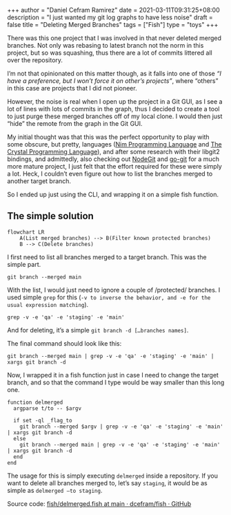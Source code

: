 +++
author = "Daniel Cefram Ramirez"
date = 2021-03-11T09:31:25+08:00
description = "I just wanted my git log graphs to have less noise"
draft = false
title = "Deleting Merged Branches"
tags = ["Fish"]
type = "toys"
+++

There was this one project that I was involved in that never deleted merged branches. Not only was rebasing to latest branch not the norm in this project, but so was squashing, thus there are a lot of commits littered all over the repository.

I’m not that opinionated on this matter though, as it falls into one of those _“I have a preference, but I won’t force it on other’s projects”_, where “others” in this case are projects that I did not pioneer.

However, the noise is real when I open up the project in a Git GUI, as I see a lot of lines with lots of commits in the graph, thus I decided to create a tool to just purge these merged branches off of my local clone. I would then just “hide” the remote from the graph in the Git GUI.

My initial thought was that this was the perfect opportunity to play with some obscure, but pretty, languages ([Nim Programming Language](https://nim-lang.org/) and [The Crystal Programming Language](https://crystal-lang.org/)), and after some research with their libgit2 bindings, and admittedly, also checking out [NodeGit](https://www.nodegit.org/) and [go-git](https://github.com/go-git/go-git) for a much more mature project, I just felt that the effort required for these were simply a lot. Heck, I couldn’t even figure out how to list the branches merged to another target branch.

So I ended up just using the CLI, and wrapping it on a simple fish function.

## The simple solution
```mermaid
flowchart LR
    A(List merged branches) --> B(Filter known protected branches)
    B --> C(Delete branches)
```

I first need to list all branches merged to a target branch. This was the simple part.
```fish
git branch --merged main
```

With the list, I would just need to ignore a couple of /protected/ branches. I used simple `grep` for this (`-v to inverse the behavior, and -e for the usual expression matching`).

```fish
grep -v -e 'qa' -e 'staging' -e 'main'
```

And for deleting, it’s a simple `git branch -d […branches names]`.

The final command should look like this:
```fish
git branch --merged main | grep -v -e 'qa' -e 'staging' -e 'main' | xargs git branch -d
```

Now, I wrapped it in a fish function just in case I need to change the target branch, and so that the command I type would be way smaller than this long one.

```fish
function delmerged
  argparse t/to -- $argv

  if set -ql _flag_to
    git branch --merged $argv | grep -v -e 'qa' -e 'staging' -e 'main' | xargs git branch -d
  else
    git branch --merged main | grep -v -e 'qa' -e 'staging' -e 'main' | xargs git branch -d
  end
end
```

The usage for this is simply executing `delmerged` inside a repository. If you want to delete all branches merged to, let’s say  `staging`, it would be as simple as `delmerged —to staging`.

Source code: [fish/delmerged.fish at main · dcefram/fish · GitHub](https://github.com/dcefram/fish/blob/main/functions/delmerged.fish)